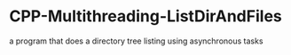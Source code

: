 # CPP-Multithreading-ListDirAndFiles
a program that does a directory tree listing using asynchronous tasks 
